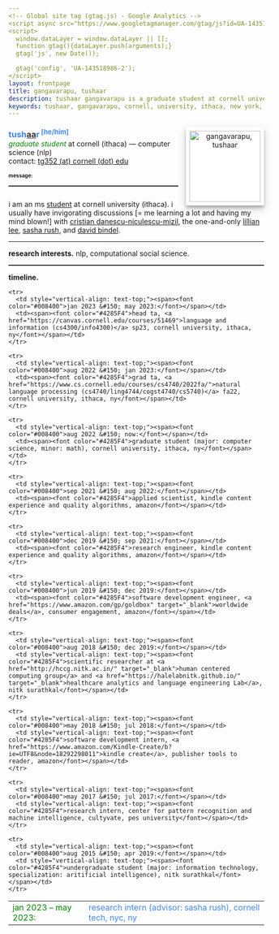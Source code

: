 ```yaml
---
<!-- Global site tag (gtag.js) - Google Analytics -->
<script async src="https://www.googletagmanager.com/gtag/js?id=UA-143518986-2"></script>
<script>
  window.dataLayer = window.dataLayer || [];
  function gtag(){dataLayer.push(arguments);}
  gtag('js', new Date());

  gtag('config', 'UA-143518986-2');
</script>
layout: frontpage
title: gangavarapu, tushaar
description: tushaar gangavarapu is a graduate student at cornell university, ithaca, NY. 
keywords: tushaar, gangavarapu, cornell, university, ithaca, new york, ny, amazon, nitk, graduate, student, applied, scientist, research, engineer, nlp, ml, ai, dl
---
```


<style type="text/css">
  hr.style {
    border: 0;
    height: 1px;
    background-image: linear-gradient(to right, rgba(0, 0, 0, 0), rgba(0, 0, 0, 0.2), rgba(0, 0, 0, 0));
  }

  hr.normal {
    border: 0;
    height: 0;
    border-top: 1px solid rgba(0, 0, 0, 0.2);
    border-bottom: 1px solid rgba(255, 255, 255, 0.2);
  }

  img.profile {
    background-color: #fff;
    padding: 7px;
    float: right;
    width: 140px;
    height: auto!important;
    box-shadow: 0 5px 5px 0 rgba(0, 0, 0, 0.2), 0 6px 15px 0 rgba(0, 0, 0, 0.19);
    text-align: center;
  }

  h3 {
    display:inline;
  }
</style>

<div>
  <p style="margin-bottom:0.5cm;"></p>
  <img class="profile" src="../assets/images/tushaar_cap.jpg" style="margin-left:15px;" title="tushaar gangavarapu" alt="gangavarapu, tushaar">
  <font color="#4285F4"><h3>tush<font color="#333333"><u>aa</u></font>r<sup><font size="2"> [he/him]</font></sup></h3></font>
  <!-- <font size="2">[<a href="https://en.wikipedia.org/wiki/International_Phonetic_Alphabet">IPA</a>: θʰ υʃ ɑr] [pronouns: he/him/his]</font><br/></font> -->
  <br/><i><font color="#008400">graduate student</font></i> at cornell (ithaca) &#151; computer science (nlp)
  <!-- <p style="margin-bottom:0.2cm;"></p><i><font color="#008400">(Ex-)Applied Scientist</font></i> (machine learning) at Automated Quality Assistance (AQuA) &#151; Kindle Content Experience and Quality Algorithms, Amazon.com, Inc.
  <br/><i><font color="#008400">Scientific Researcher</font></i> at Human Centered Computer Group (HCCG) and Healthcare Analytics and Language Engineering (HALE) Lab -->
  <br/>contact: <a href="mailto:tg352@cornell.edu" style="height:15px"> tg352 (at) cornell (dot) edu </a>
  <p style="margin-bottom:0.3cm;"></p>
  <font size="1.99999"><b>message: </b></font><font size="2"></font><hr class="normal">

<p style="margin-bottom:0.7cm;"></p><p>
    i am an ms <a href="https://xkcd.com/557/">student</a> at cornell university (ithaca). i usually have invigorating discussions [= me learning a lot and having my mind blown!] with <a href="https://www.cs.cornell.edu/~cristian/">cristian danescu-niculescu-mizil</a>, the one-and-only <a href="https://www.cs.cornell.edu/home/llee/">lillian lee</a>, <a href="https://rush-nlp.com/">sasha rush</a>, and <a href="https://www.cs.cornell.edu/~bindel/">david bindel</a>.

</p><hr class="style">

<p>
    <b>research interests.</b> nlp, computational social science.
  </p><hr class="normal">

  <b>timeline.</b><p style="margin-bottom:0.25cm;"></p>
  <table border="0" width="100%" style="vertical-align: text-top;">
  <colgroup><col width="150px"></colgroup>
  <tbody>
    <tr>
      <td style="vertical-align: text-top;"><span><font color="#008400">jan 2023 &#150; may 2023:</font></span></td>
      <td><span><font color="#4285F4">research intern (advisor: sasha rush), cornell tech, nyc, ny</font></span></td>
    </tr>

    <tr>
      <td style="vertical-align: text-top;"><span><font color="#008400">jan 2023 &#150; may 2023:</font></span></td>
      <td><span><font color="#4285F4">head ta, <a href="https://canvas.cornell.edu/courses/51469">language and information (cs4300/info4300)</a> sp23, cornell university, ithaca, ny</font></span></td>
    </tr>

    <tr>
      <td style="vertical-align: text-top;"><span><font color="#008400">aug 2022 &#150; jan 2023:</font></span></td>
      <td><span><font color="#4285F4">grad ta, <a href="https://www.cs.cornell.edu/courses/cs4740/2022fa/">natural language processing (cs4740/ling4744/cogst4740/cs5740)</a> fa22, cornell university, ithaca, ny</font></span></td>
    </tr>
    
    <tr>
      <td style="vertical-align: text-top;"><span><font color="#008400">aug 2022 &#150; now:</font></span></td>
      <td><span><font color="#4285F4">graduate student (major: computer science, minor: math), cornell university, ithaca, ny</font></span></td>
    </tr>
    
    <tr>
      <td style="vertical-align: text-top;"><span><font color="#008400">sep 2021 &#150; aug 2022:</font></span></td>
      <td><span><font color="#4285F4">applied scientist, kindle content experience and quality algorithms, amazon</font></span></td>
    </tr>
    
    <tr>
      <td style="vertical-align: text-top;"><span><font color="#008400">dec 2019 &#150; sep 2021:</font></span></td>
      <td><span><font color="#4285F4">research engineer, kindle content experience and quality algorithms, amazon</font></span></td>
    </tr>
    
    <tr>
      <td style="vertical-align: text-top;"><span><font color="#008400">jun 2019 &#150; dec 2019:</font></span></td>
      <td><span><font color="#4285F4">software development engineer, <a href="https://www.amazon.com/gp/goldbox" target="_blank">worldwide deals</a>, consumer engagement, amazon</font></span></td>
    </tr>
    
    <tr>
      <td style="vertical-align: text-top;"><span><font color="#008400">aug 2018 &#150; dec 2019:</font></span></td>
      <td style="vertical-align: text-top;"><span><font color="#4285F4">scientific researcher at <a href="http://hccg.nitk.ac.in/" target="_blank">human centered computing group</a> and <a href="https://halelabnitk.github.io/" target="_blank">healthcare analytics and language engineering Lab</a>, nitk surathkal</font></span></td>
    </tr>
    
    <tr>
      <td style="vertical-align: text-top;"><span><font color="#008400">may 2018 &#150; jul 2018:</font></span></td>
      <td style="vertical-align: text-top;"><span><font color="#4285F4">software development intern, <a href="https://www.amazon.com/Kindle-Create/b?ie=UTF8&node=18292298011">kindle create</a>, publisher tools to reader, amazon</font></span></td>
    </tr>
    
    <tr>
      <td style="vertical-align: text-top;"><span><font color="#008400">may 2017 &#150; jul 2017:</font></span></td>
      <td style="vertical-align: text-top;"><span><font color="#4285F4">research intern, center for pattern recognition and machine intelligence, cultyvate, pes university</font></span></td>
    </tr>
    
    <tr>
      <td style="vertical-align: text-top;"><span><font color="#008400">aug 2015 &#150; apr 2019:</font></span></td>
      <td style="vertical-align: text-top;"><span><font color="#4285F4">undergraduate student (major: information technology, specialization: aritificial intelligence), nitk surathkal</font></span></td>
    </tr>

</tbody>
</table>

</div>
